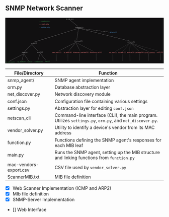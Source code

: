 
## SNMP Network Scanner

![](mibtree.png)

| File/Directory         | Function                                                                                     |
|------------------------|----------------------------------------------------------------------------------------------|
| snmp_agent/            | SNMP agent implementation                                                                   |
| orm.py                 | Database abstraction layer                                                                  |
| net_discover.py        | Network discovery module                                                                    |
| conf.json              | Configuration file containing various settings                                              |
| settings.py            | Abstraction layer for editing `conf.json`                                                   |
| netscan_cli            | Command-line interface (CLI), the main program. Utilizes `settings.py`, `orm.py`, and `net_discover.py`. |
| vendor_solver.py       | Utility to identify a device's vendor from its MAC address                                  |
| function.py            | Functions defining the SNMP agent's responses for each MIB leaf                             |
| main.py                | Runs the SNMP agent, setting up the MIB structure and linking functions from `function.py`  |
| mac-vendors-export.csv | CSV file used by `vendor_solver.py`                                                         |
| ScannerMIB.txt         | MIB file definition                                                                         |

  - [x] Web Scanner Implementation (ICMP and ARP2)  
  - [x] MIb file definition  
  - [x] SNMP-Server Implementation  
  - [] Web Interface
